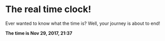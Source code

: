 # The real time clock!

Ever wanted to know what the time is? Well, your journey is about to end!

**The time is Nov 29, 2017, 21:37**